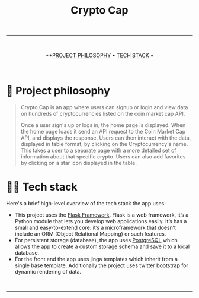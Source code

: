 
<div align='center'>
  <h1>Crypto Cap </h1>
</div>

<br />

---
<br />

<div align="center">

**[PROJECT PHILOSOPHY](https://github.com/Alex-Reitz/Crypto-Cap#-project-philosophy) • 
[TECH STACK](https://github.com/Alex-Reitz/Crypto-Cap#-tech-stack) •  
</div>

<br />

# 🧐 Project philosophy

> Crypto Cap is an app where users can signup or login and view data on hundreds of cryptocurrencies listed on the coin market cap API. 
> 
> Once a user sign's up or logs in, the home page is displayed. When the home page loads it send an API request to the Coin Market Cap API, and displays the response. Users can then interact with the data, displayed in table format, by clicking on the Cryptocurrency's name. This takes a user to a separate page with a more detailed set of information about that specific crypto. Users can also add favorites by clicking on a star icon displayed in the table. 


# 👨‍💻 Tech stack

Here's a brief high-level overview of the tech stack the app uses:

- This project uses the [Flask Framework](https://flask.palletsprojects.com/en/2.0.x/). Flask is a web framework, it’s a Python module that lets you develop web applications easily. It’s has a small and easy-to-extend core: it’s a microframework that doesn’t include an ORM (Object Relational Mapping) or such features.
- For persistent storage (database), the app uses [PostgreSQL](https://www.postgresql.org/) which allows the app to create a custom storage schema and save it to a local database.
- For the front end the app uses jinga templates which inherit from a single base template. Additionally the project uses twitter bootstrap for dynamic rendering of data.
<br />

---

<br />



